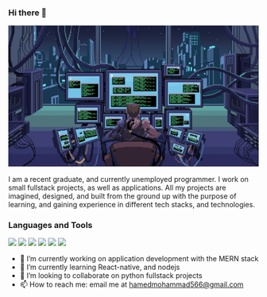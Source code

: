 ### Hi there 👋
![Header Image](https://raw.githubusercontent.com/M-AHamed/M-AHamed/main/41e11d1290a0e8cb7b1c8f267e57b78c95e505d6.webp)

<!-- Introduce your social icon with markdown and custom image if needed -->

<!--
**M-AHamed/M-AHamed** is a ✨ _special_ ✨ repository because its `README.md` (this file) appears on your GitHub profile.

Here are some ideas to get you started:

- 🔭 I’m currently working on ...
- 🌱 I’m currently learning ...
- 👯 I’m looking to collaborate on ...
- 🤔 I’m looking for help with ...
- 💬 Ask me about ...
- 📫 How to reach me: ...
- ⚡ Fun fact: ...
-->

I am a recent graduate, and currently unemployed programmer. I work on small fullstack projects, as well as applications. All my projects are imagined, designed, and built from the ground up with the purpose of learning, and gaining experience in different tech stacks, and technologies.

### Languages and Tools

<p float="left">
  <img src="https://cdn.jsdelivr.net/gh/devicons/devicon/icons/java/java-original-wordmark.svg" height="30" />
  <img src="https://cdn.jsdelivr.net/gh/devicons/devicon/icons/javascript/javascript-original.svg" height="30" />
  <img src="https://cdn.jsdelivr.net/gh/devicons/devicon/icons/python/python-original.svg" height="30" />
  <img src="https://cdn.jsdelivr.net/gh/devicons/devicon/icons/react/react-original.svg" height="30" />
  <img src="https://cdn.jsdelivr.net/gh/devicons/devicon/icons/mongodb/mongodb-original.svg" height="30" />
  <img src="https://cdn.jsdelivr.net/gh/devicons/devicon/icons/postgresql/postgresql-original.svg" height="30" />
</p>

<!-- Icons sizes are fixed by GitHub markdown render, if you need custom sizes use <img> tags with specific height and width -->
- 🔭 I’m currently working on application development with the MERN stack
- 🌱 I’m currently learning React-native, and nodejs
- 👯 I’m looking to collaborate on python fullstack projects
- 📫 How to reach me: email me at [hamedmohammad566@gmail.com](mailto:hamedmohammad@gmail.com)
